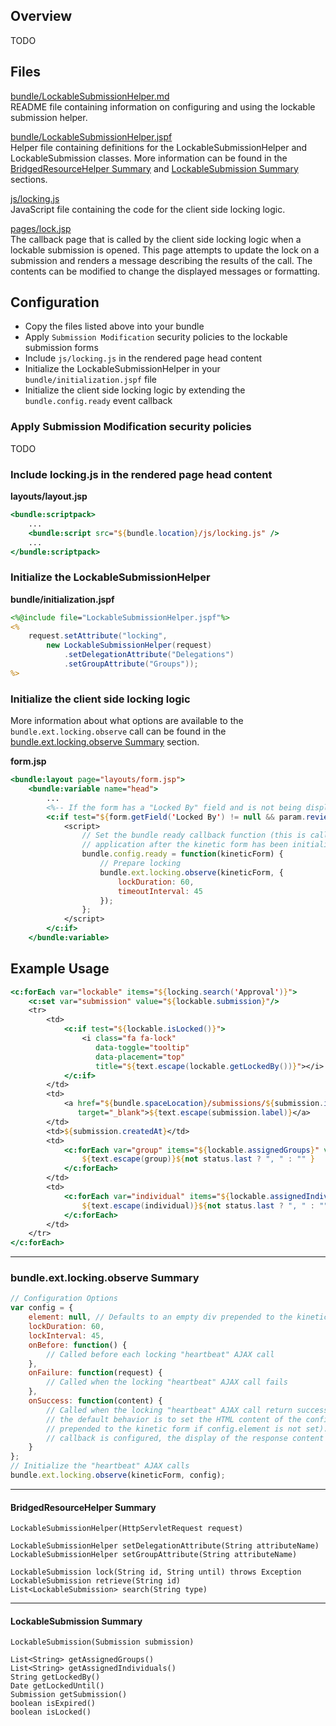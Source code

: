 ## Overview

TODO


## Files

[bundle/LockableSubmissionHelper.md](LockableSubmissionHelper.md)  
README file containing information on configuring and using the lockable submission helper.

[bundle/LockableSubmissionHelper.jspf](LockableSubmissionHelper.jspf)  
Helper file containing definitions for the LockableSubmissionHelper and LockableSubmission 
classes.  More information can be found in the 
[BridgedResourceHelper Summary](#bridgedresourcehelper-summary) and
[LockableSubmission Summary](#lockablesubmission-summary) sections. 

[js/locking.js](../js/locking.js)  
JavaScript file containing the code for the client side locking logic.

[pages/lock.jsp](../pages/lock.jsp)  
The callback page that is called by the client side locking logic when a lockable submission is 
opened.  This page attempts to update the lock on a submission and renders a message describing the
results of the call.  The contents can be modified to change the displayed messages or formatting.


## Configuration

* Copy the files listed above into your bundle
* Apply `Submission Modification` security policies to the lockable submission forms
* Include `js/locking.js` in the rendered page head content
* Initialize the LockableSubmissionHelper in your `bundle/initialization.jspf` file
* Initialize the client side locking logic by extending the `bundle.config.ready` event callback

### Apply Submission Modification security policies
TODO

### Include locking.js in the rendered page head content
**layouts/layout.jsp**  
```jsp
<bundle:scriptpack>
    ...
    <bundle:script src="${bundle.location}/js/locking.js" />
    ...
</bundle:scriptpack>
```

### Initialize the LockableSubmissionHelper
**bundle/initialization.jspf**  
```jsp
<%@include file="LockableSubmissionHelper.jspf"%>
<%
    request.setAttribute("locking", 
        new LockableSubmissionHelper(request)
            .setDelegationAttribute("Delegations")
            .setGroupAttribute("Groups"));
%>
```

### Initialize the client side locking logic
More information about what options are available to the `bundle.ext.locking.observe` call can be
found in the [bundle.ext.locking.observe Summary](#bundleextlockingobserve-summary) section.

**form.jsp**  
```jsp
<bundle:layout page="layouts/form.jsp">
    <bundle:variable name="head">
        ...
        <%-- If the form has a "Locked By" field and is not being displayed in review mode. --%>
        <c:if test="${form.getField('Locked By') != null && param.review == null}">
            <script>
                // Set the bundle ready callback function (this is called automatically by the 
                // application after the kinetic form has been initialized/activated)
                bundle.config.ready = function(kineticForm) {
                    // Prepare locking
                    bundle.ext.locking.observe(kineticForm, {
                        lockDuration: 60,
                        timeoutInterval: 45
                    });
                };
            </script>
        </c:if>
    </bundle:variable>
```


## Example Usage
```jsp
<c:forEach var="lockable" items="${locking.search('Approval')}">
    <c:set var="submission" value="${lockable.submission}"/>
    <tr>
        <td>
            <c:if test="${lockable.isLocked()}">
                <i class="fa fa-lock" 
                   data-toggle="tooltip" 
                   data-placement="top" 
                   title="${text.escape(lockable.getLockedBy())}"></i>
            </c:if>
        </td>
        <td>
            <a href="${bundle.spaceLocation}/submissions/${submission.id}" 
               target="_blank">${text.escape(submission.label)}</a>
        </td>
        <td>${submission.createdAt}</td>
        <td>
            <c:forEach var="group" items="${lockable.assignedGroups}" varStatus="status">
                ${text.escape(group)}${not status.last ? ", " : "" }
            </c:forEach>
        </td>
        <td>
            <c:forEach var="individual" items="${lockable.assignedIndividuals}" varStatus="status">
                ${text.escape(individual)}${not status.last ? ", " : "" }
            </c:forEach>
        </td>
    </tr>
</c:forEach>
```

---

### bundle.ext.locking.observe Summary

```javascript
// Configuration Options
var config = {
    element: null, // Defaults to an empty div prepended to the kinetic form contents
    lockDuration: 60,
    lockInterval: 45,
    onBefore: function() {
        // Called before each locking "heartbeat" AJAX call
    },
    onFailure: function(request) {
        // Called when the locking "heartbeat" AJAX call fails
    },
    onSuccess: function(content) {
        // Called when the locking "heartbeat" AJAX call return successfully.  If this is not set,
        // the default behavior is to set the HTML content of the config.element (or an empty div
        // prepended to the kinetic form if config.element is not set).  If the config.onSuccess
        // callback is configured, the display of the response content will be delegated to it.
    }
};
// Initialize the "heartbeat" AJAX calls
bundle.ext.locking.observe(kineticForm, config);
```

---

#### BridgedResourceHelper Summary

`LockableSubmissionHelper(HttpServletRequest request)`  

`LockableSubmissionHelper setDelegationAttribute(String attributeName)`  
`LockableSubmissionHelper setGroupAttribute(String attributeName)`  

`LockableSubmission lock(String id, String until) throws Exception`  
`LockableSubmission retrieve(String id)`  
`List<LockableSubmission> search(String type)`  

---

#### LockableSubmission Summary

`LockableSubmission(Submission submission)`

`List<String> getAssignedGroups()`  
`List<String> getAssignedIndividuals()`  
`String getLockedBy()`  
`Date getLockedUntil()`  
`Submission getSubmission()`  
`boolean isExpired()`  
`boolean isLocked()`  